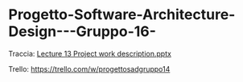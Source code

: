 # Progetto-Software-Architecture-Design---Gruppo-16-

Traccia: [Lecture 13 Project work description.pptx](https://github.com/user-attachments/files/20099686/Lecture.13.Project.work.description.pptx)

Trello: https://trello.com/w/progettosadgruppo14
